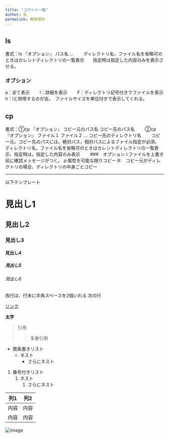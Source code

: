 ```yaml
---
title: "コマンド一覧"
author: 私
permalink: 教授資料
---
```


## ls　　
書式：ls 『オプション』 パス名 …　　
ディレクトリ名，ファイル名を省略可のときはカレントディレクトリの一覧表示　　指定時は指定した内容のみを表示させる。　　
### オプション　　
a：全て表示　　
l：詳細を表示　　
F：ディレクトリ記号付きでファイルを表示　　
h：lと併用するのが吉。　ファイルサイズを単位付きで表示してくれる。　　


## cp　　
書式：①cp 『オプション』 コピー元のパス名 コピー先のパス名　　
②cp 『オプション』 ファイル１ ファイル２ … コピー先のディレクトリ名　　
コピー元，コピー先のパスには，絶対パス，相対パスによるファイル指定が必須。　　
ディレクトリ名，ファイル名を省略可のときはカレントディレクトリの一覧表示、指定時は，指定した内容のみ表示　　
###　オプション
i:ファイルを上書き前に確認メッセージがつく。
p:属性を可能な限りコピー
R:　コピー元がディレクトリの場合、ディレクトリの中身ごとコピー

---

以下テンプレート

# 見出し1
## 見出し2
### 見出し3
#### 見出し4
##### 見出し5
###### 見出し6

改行は、行末に半角スペースを2個いれる
次の行

[リンク](https://www.google.co.jp/)

**太字**

> 引用
>> 多重引用


- 箇条書きリスト
  - ネスト
    - さらにネスト


1. 番号付きリスト
   1. ネスト
      1. さらにネスト


| 列1  | 列2  |
|-----|-----|
| 内容  | 内容  |
| 内容  | 内容  |

![image](/GHPages_WebSite/assets/images/logo-150.png)
